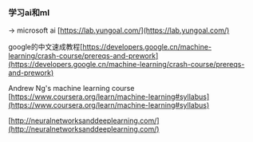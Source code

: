### 学习ai和ml

→ microsoft ai [https://lab.yungoal.com/](https://lab.yungoal.com/)

google的中文速成教程[https://developers.google.cn/machine-learning/crash-course/prereqs-and-prework](https://developers.google.cn/machine-learning/crash-course/prereqs-and-prework)

 Andrew Ng's machine learning course [https://www.coursera.org/learn/machine-learning#syllabus](https://www.coursera.org/learn/machine-learning#syllabus)
 
 [http://neuralnetworksanddeeplearning.com/](http://neuralnetworksanddeeplearning.com/)
